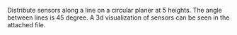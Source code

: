 Distribute sensors along a line on a circular planer at 5 heights. 
The angle between lines is 45 degree. A 3d visualization of sensors can be seen in the attached file.
